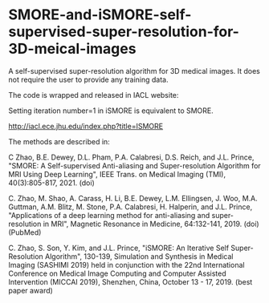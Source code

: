 # SMORE-and-iSMORE-self-supervised-super-resolution-for-3D-meical-images

A 
self-supervised super-resolution algorithm for 3D medical images.
It does not require the user to provide any training data.

The code is wrapped and released in IACL website:

Setting iteration number=1 in iSMORE is equivalent to SMORE.

http://iacl.ece.jhu.edu/index.php?title=ISMORE

The methods are described in:

C Zhao, B.E. Dewey, D.L. Pham, P.A. Calabresi, D.S. Reich, and J.L. Prince, "SMORE: A Self-supervised Anti-aliasing and Super-resolution Algorithm for MRI Using Deep Learning", IEEE Trans. on Medical Imaging (TMI), 40(3):805-817, 2021. (doi)

C. Zhao, M. Shao, A. Carass, H. Li, B.E. Dewey, L.M. Ellingsen, J. Woo, M.A. Guttman, A.M. Blitz, M. Stone, P.A. Calabresi, H. Halperin, and J.L. Prince, "Applications of a deep learning method for anti-aliasing and super-resolution in MRI", Magnetic Resonance in Medicine, 64:132-141, 2019. (doi) (PubMed)

C. Zhao, S. Son, Y. Kim, and J.L. Prince, "iSMORE: An Iterative Self Super-Resolution Algorithm", 130-139, Simulation and Synthesis in Medical Imaging (SASHIMI 2019) held in conjunction with the 22nd International Conference on Medical Image Computing and Computer Assisted Intervention (MICCAI 2019), Shenzhen, China, October 13 - 17, 2019. (best paper award)
